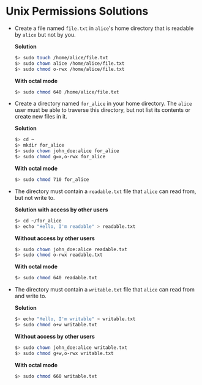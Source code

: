 # Unix Permissions Solutions

<!-- START doctoc -->
<!-- END doctoc -->

* Create a file named `file.txt` in `alice`'s home directory that is readable by
  `alice` but not by you.

  **Solution**

  ```bash
  $> sudo touch /home/alice/file.txt
  $> sudo chown alice /home/alice/file.txt
  $> sudo chmod o-rwx /home/alice/file.txt
  ```

  **With octal mode**

  ```bash
  $> sudo chmod 640 /home/alice/file.txt
  ```
* Create a directory named `for_alice` in your home directory. The `alice` user
  must be able to traverse this directory, but not list its contents or create
  new files in it.

  **Solution**

  ```bash
  $> cd ~
  $> mkdir for_alice
  $> sudo chown john_doe:alice for_alice
  $> sudo chmod g=x,o-rwx for_alice
  ```

  **With octal mode**

  ```bash
  $> sudo chmod 710 for_alice
  ```
* The directory must contain a `readable.txt` file that `alice` can read from,
  but not write to.

  **Solution with access by other users**

  ```bash
  $> cd ~/for_alice
  $> echo "Hello, I'm readable" > readable.txt
  ```

  **Without access by other users**

  ```bash
  $> sudo chown john_doe:alice readable.txt
  $> sudo chmod o-rwx readable.txt
  ```

  **With octal mode**

  ```bash
  $> sudo chmod 640 readable.txt
  ```
* The directory must contain a `writable.txt` file that `alice` can read from
  and write to.

  **Solution**

  ```bash
  $> echo "Hello, I'm writable" > writable.txt
  $> sudo chmod o+w writable.txt
  ```

  **Without access by other users**

  ```bash
  $> sudo chown john_doe:alice writable.txt
  $> sudo chmod g+w,o-rwx writable.txt
  ```

  **With octal mode**

  ```bash
  $> sudo chmod 660 writable.txt
  ```
